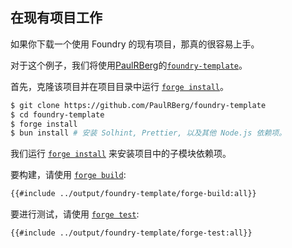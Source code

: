 ## 在现有项目工作

如果你下载一个使用 Foundry 的现有项目，那真的很容易上手。

对于这个例子，我们将使用[PaulRBerg][paul]的[`foundry-template`][template]。

首先，克隆该项目并在项目目录中运行 [`forge install`][install]。

```sh
$ git clone https://github.com/PaulRBerg/foundry-template
$ cd foundry-template
$ forge install
$ bun install # 安装 Solhint, Prettier, 以及其他 Node.js 依赖项。
```

我们运行 [`forge install`][install] 来安装项目中的子模块依赖项。

要构建，请使用 [`forge build`][build]:

```sh
{{#include ../output/foundry-template/forge-build:all}}
```

要进行测试，请使用 [`forge test`][test]:

```sh
{{#include ../output/foundry-template/forge-test:all}}
```

[paul]: https://github.com/PaulRBerg
[template]: https://github.com/PaulRBerg/foundry-template
[install]: ../reference/forge/forge-install.md
[build]: ../reference/forge/forge-build.md
[test]: ../reference/forge/forge-test.md